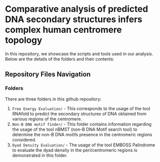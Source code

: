 # Comparative analysis of predicted DNA secondary structures infers complex human centromere topology

In this repository, we showcase the scripts and tools used in our analysis. Below are the details of the folders and their contents:

## Repository Files Navigation

### Folders
There are three folders in this github repository: 
1. `Free Energy Evaluation/` - This corresponds to the usage of the tool RNAfold to predict the secondary structures of DNA obtained from various regions of the centromere.
2. `Non-B DNA motif finder/` - This folder contains information regarding the usage of the tool nBMST (non-B DNA Motif search tool) to determine the non-B DNA motifs presence in the centromeric regions considered.
3. `Dyad Density Evaluation/` - The usage of the tool EMBOSS Palindrome to evaluate the dyad density in the peri/centromeric regions is demonstrated in this folder.

